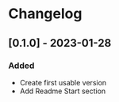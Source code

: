 # Changelog

## [0.1.0] - 2023-01-28

### Added

- Create first usable version
- Add Readme Start section
